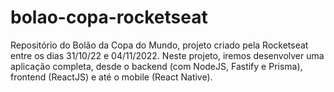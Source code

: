 # bolao-copa-rocketseat
Repositório do Bolão da Copa do Mundo, projeto criado pela Rocketseat entre os dias 31/10/22 e 04/11/2022. Neste projeto, iremos desenvolver uma aplicação completa, desde o backend (com NodeJS, Fastify e Prisma), frontend (ReactJS) e até o mobile (React Native).
